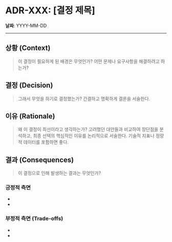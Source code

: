 # ADR-XXX: [결정 제목]

**날짜**: YYYY-MM-DD

---

## 상황 (Context)

> 이 결정이 필요하게 된 배경은 무엇인가? 어떤 문제나 요구사항을 해결하려고 하는가?

## 결정 (Decision)

> 그래서 무엇을 하기로 결정했는가? 간결하고 명확하게 결론을 서술한다.

## 이유 (Rationale)

> 왜 이 결정이 최선이라고 생각하는가? 고려했던 대안들과 비교하여 장단점을 분석하고, 최종 선택의 핵심적인 이유를 논리적으로 서술한다. 기술적 지표나 정량적 데이터를 포함하면 좋다.

## 결과 (Consequences)

> 이 결정으로 인해 발생하는 결과는 무엇인가?

### 긍정적 측면
-
-

### 부정적 측면 (Trade-offs)
-
-